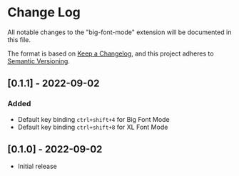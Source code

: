 # Change Log

All notable changes to the "big-font-mode" extension will be documented in this
file.

The format is based on [Keep a Changelog](https://keepachangelog.com/en/1.0.0/),
and this project adheres to [Semantic Versioning](https://semver.org/spec/v2.0.0.html).

## [0.1.1] - 2022-09-02

### Added

- Default key binding `ctrl+shift+4` for Big Font Mode
- Default key binding `ctrl+shift+8` for XL Font Mode

## [0.1.0] - 2022-09-02

- Initial release
